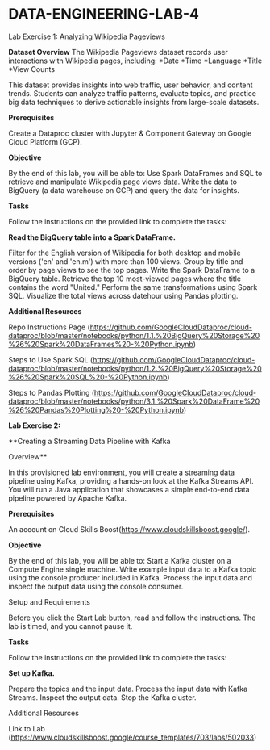 # DATA-ENGINEERING-LAB-4

Lab Exercise 1: Analyzing Wikipedia Pageviews

**Dataset Overview**
The Wikipedia Pageviews dataset records user interactions with Wikipedia pages, including:
*Date
*Time
*Language
*Title
*View Counts

This dataset provides insights into web traffic, user behavior, and content trends. Students can analyze traffic patterns, evaluate topics, and practice big data techniques to derive actionable insights from large-scale datasets.

**Prerequisites**

Create a Dataproc cluster with Jupyter & Component Gateway on Google Cloud Platform (GCP).


**Objective**

By the end of this lab, you will be able to:
Use Spark DataFrames and SQL to retrieve and manipulate Wikipedia page views data.
Write the data to BigQuery (a data warehouse on GCP) and query the data for insights.

**Tasks**

Follow the instructions on the provided link to complete the tasks:

**Read the BigQuery table into a Spark DataFrame.**

Filter for the English version of Wikipedia for both desktop and mobile versions ('en' and 'en.m') with more than 100 views.
Group by title and order by page views to see the top pages.
Write the Spark DataFrame to a BigQuery table.
Retrieve the top 10 most-viewed pages where the title contains the word "United."
Perform the same transformations using Spark SQL.
Visualize the total views across datehour using Pandas plotting.

**Additional Resources**


Repo Instructions Page (https://github.com/GoogleCloudDataproc/cloud-dataproc/blob/master/notebooks/python/1.1.%20BigQuery%20Storage%20%26%20Spark%20DataFrames%20-%20Python.ipynb)

Steps to Use Spark SQL (https://github.com/GoogleCloudDataproc/cloud-dataproc/blob/master/notebooks/python/1.2.%20BigQuery%20Storage%20%26%20Spark%20SQL%20-%20Python.ipynb)

Steps to Pandas Plotting (https://github.com/GoogleCloudDataproc/cloud-dataproc/blob/master/notebooks/python/3.1.%20Spark%20DataFrame%20%26%20Pandas%20Plotting%20-%20Python.ipynb)


****Lab Exercise 2:****

**Creating a Streaming Data Pipeline with Kafka

Overview**

In this provisioned lab environment, you will create a streaming data pipeline using Kafka, providing a hands-on look at the Kafka Streams API. You will run a Java application that showcases a simple end-to-end data pipeline powered by Apache Kafka.


**Prerequisites**

An account on Cloud Skills Boost(https://www.cloudskillsboost.google/).


**Objective**

By the end of this lab, you will be able to:
Start a Kafka cluster on a Compute Engine single machine.
Write example input data to a Kafka topic using the console producer included in Kafka.
Process the input data and inspect the output data using the console consumer.

Setup and Requirements

Before you click the Start Lab button, read and follow the instructions. The lab is timed, and you cannot pause it.


**Tasks**

Follow the instructions on the provided link to complete the tasks:

**Set up Kafka.**

Prepare the topics and the input data.
Process the input data with Kafka Streams.
Inspect the output data.
Stop the Kafka cluster.

Additional Resources

Link to Lab (https://www.cloudskillsboost.google/course_templates/703/labs/502033)
